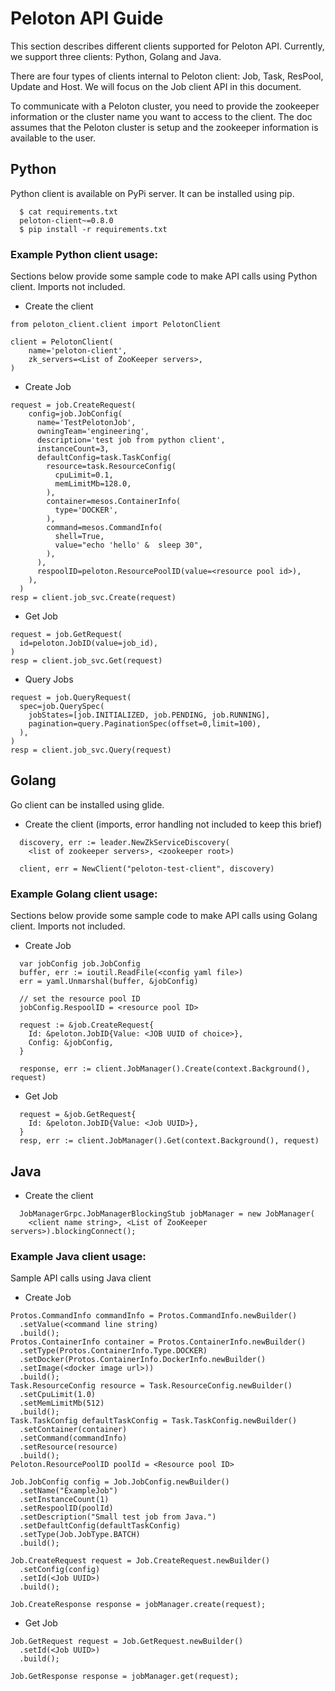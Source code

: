 # Peloton API Guide

This section describes different clients supported for Peloton API.
Currently, we support three clients: Python, Golang and Java.

There are four types of clients internal to Peloton client: Job, Task, ResPool,
Update and Host. We will focus on the Job client API in this document.

To communicate with a Peloton cluster, you need to provide the zookeeper
information or the cluster name you want to access to the client. The doc
assumes that the Peloton cluster is setup and the zookeeper information is
available to the user.

## Python

Python client is available on PyPi server. It can be installed using pip.
```
  $ cat requirements.txt
  peloton-client~=0.8.0
  $ pip install -r requirements.txt
```

### Example Python client usage:

Sections below provide some sample code to make API calls using Python client.
Imports not included.


* Create the client
```
from peloton_client.client import PelotonClient

client = PelotonClient(
    name='peloton-client',
    zk_servers=<List of ZooKeeper servers>,
)
```

* Create Job
```
request = job.CreateRequest(
    config=job.JobConfig(
      name='TestPelotonJob',
      owningTeam='engineering',
      description='test job from python client',
      instanceCount=3,
      defaultConfig=task.TaskConfig(
        resource=task.ResourceConfig(
          cpuLimit=0.1,
          memLimitMb=128.0,
        ),
        container=mesos.ContainerInfo(
          type='DOCKER',
        ),
        command=mesos.CommandInfo(
          shell=True,
          value="echo 'hello' &  sleep 30",
        ),
      ),
      respoolID=peloton.ResourcePoolID(value=<resource pool id>),
    ),
  )
resp = client.job_svc.Create(request)
```

* Get Job
```
request = job.GetRequest(
  id=peloton.JobID(value=job_id),
)
resp = client.job_svc.Get(request)
```

* Query Jobs
```
request = job.QueryRequest(
  spec=job.QuerySpec(
    jobStates=[job.INITIALIZED, job.PENDING, job.RUNNING],
    pagination=query.PaginationSpec(offset=0,limit=100),
  ),
)
resp = client.job_svc.Query(request)
```

## Golang

Go client can be installed using glide.

* Create the client (imports, error handling not included to keep this brief)
```
  discovery, err := leader.NewZkServiceDiscovery(
    <list of zookeeper servers>, <zookeeper root>)

  client, err = NewClient("peloton-test-client", discovery)
```

### Example Golang client usage:

Sections below provide some sample code to make API calls using Golang client.
Imports not included.

* Create Job
```
  var jobConfig job.JobConfig
  buffer, err := ioutil.ReadFile(<config yaml file>)
  err = yaml.Unmarshal(buffer, &jobConfig)

  // set the resource pool ID
  jobConfig.RespoolID = <resource pool ID>

  request := &job.CreateRequest{
    Id: &peloton.JobID{Value: <JOB UUID of choice>},
    Config: &jobConfig,
  }

  response, err := client.JobManager().Create(context.Background(), request)
```

* Get Job
```
  request = &job.GetRequest{
    Id: &peloton.JobID{Value: <Job UUID>},
  }
  resp, err := client.JobManager().Get(context.Background(), request)
```

## Java

* Create the client
```
  JobManagerGrpc.JobManagerBlockingStub jobManager = new JobManager(
    <client name string>, <List of ZooKeeper servers>).blockingConnect();
```

### Example Java client usage:

Sample API calls using Java client

* Create Job
```
Protos.CommandInfo commandInfo = Protos.CommandInfo.newBuilder()
  .setValue(<command line string)
  .build();
Protos.ContainerInfo container = Protos.ContainerInfo.newBuilder()
  .setType(Protos.ContainerInfo.Type.DOCKER)
  .setDocker(Protos.ContainerInfo.DockerInfo.newBuilder()
  .setImage(<docker image url>))
  .build();
Task.ResourceConfig resource = Task.ResourceConfig.newBuilder()
  .setCpuLimit(1.0)
  .setMemLimitMb(512)
  .build();
Task.TaskConfig defaultTaskConfig = Task.TaskConfig.newBuilder()
  .setContainer(container)
  .setCommand(commandInfo)
  .setResource(resource)
  .build();
Peloton.ResourcePoolID poolId = <Resource pool ID>

Job.JobConfig config = Job.JobConfig.newBuilder()
  .setName("ExampleJob")
  .setInstanceCount(1)
  .setRespoolID(poolId)
  .setDescription("Small test job from Java.")
  .setDefaultConfig(defaultTaskConfig)
  .setType(Job.JobType.BATCH)
  .build();

Job.CreateRequest request = Job.CreateRequest.newBuilder()
  .setConfig(config)
  .setId(<Job UUID>)
  .build();

Job.CreateResponse response = jobManager.create(request);
```

* Get Job
```
Job.GetRequest request = Job.GetRequest.newBuilder()
  .setId(<Job UUID>)
  .build();

Job.GetResponse response = jobManager.get(request);
```
